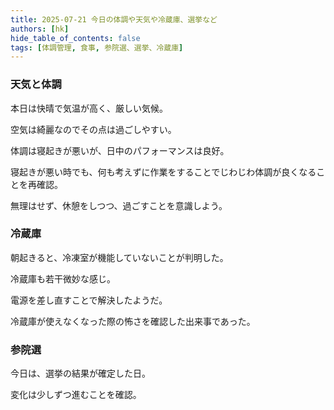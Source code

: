 ```yaml
---
title: 2025-07-21 今日の体調や天気や冷蔵庫、選挙など
authors: [hk]
hide_table_of_contents: false
tags: [体調管理, 食事, 参院選、選挙、冷蔵庫]
---
```


### 天気と体調

本日は快晴で気温が高く、厳しい気候。

空気は綺麗なのでその点は過ごしやすい。

体調は寝起きが悪いが、日中のパフォーマンスは良好。

<!-- truncate -->

寝起きが悪い時でも、何も考えずに作業をすることでじわじわ体調が良くなることを再確認。

無理はせず、休憩をしつつ、過ごすことを意識しよう。

### 冷蔵庫

朝起きると、冷凍室が機能していないことが判明した。

冷蔵庫も若干微妙な感じ。

電源を差し直すことで解決したようだ。

冷蔵庫が使えなくなった際の怖さを確認した出来事であった。

### 参院選

今日は、選挙の結果が確定した日。

変化は少しずつ進むことを確認。



